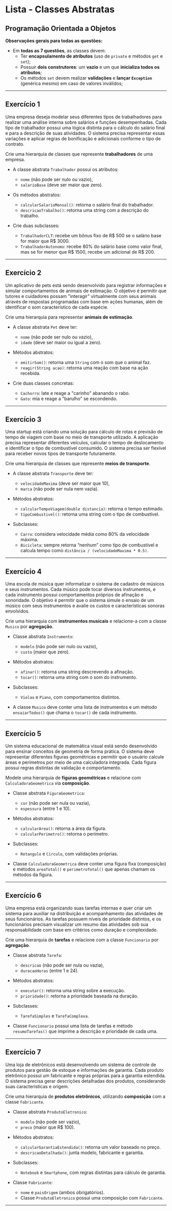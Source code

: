 # Lista - Classes Abstratas
## Programação Orientada a Objetos

**Observações gerais para todas as questões:**
- Em **todas as 7 questões**, as classes devem:
  - Ter **encapsulamento de atributos** (uso de `private` e métodos `get` e `set`);
  - Possuir **dois construtores**: um **vazio** e um que **inicializa todos os atributos**;
  - Os métodos `set` devem realizar **validações** e **lançar `Exception`** (genérica mesmo) em caso de valores inválidos;
  
---

## Exercício 1

Uma empresa deseja modelar seus diferentes tipos de trabalhadores para realizar uma análise interna sobre salários e funções desempenhadas. Cada tipo de trabalhador possui uma lógica distinta para o cálculo do salário final e para a descrição de suas atividades. O sistema precisa representar essas variações e aplicar regras de bonificação e adicionais conforme o tipo de contrato.

Crie uma hierarquia de classes que represente **trabalhadores** de uma empresa.

- A classe abstrata `Trabalhador` possui os atributos:
  - `nome` (não pode ser nulo ou vazio),
  - `salarioBase` (deve ser maior que zero).

- Os métodos abstratos:
  - `calcularSalarioMensal()`: retorna o salário final do trabalhador.
  - `descricaoTrabalho()`: retorna uma string com a descrição do trabalho.

- Crie duas subclasses:
  - `TrabalhadorCLT`: recebe um bônus fixo de R$ 500 se o salário base for maior que R$ 3000.
  - `TrabalhadorAutonomo`: recebe 80% do salário base como valor final, mas se for menor que R$ 1500, recebe um adicional de R$ 200.

---

## Exercício 2

Um aplicativo de pets está sendo desenvolvido para registrar informações e simular comportamentos de animais de estimação. O objetivo é permitir que tutores e cuidadores possam "interagir" virtualmente com seus animais através de respostas programadas com base em ações humanas, além de identificar o som característico de cada espécie.

Crie uma hierarquia para representar **animais de estimação**.

- A classe abstrata `Pet` deve ter:
  - `nome` (não pode ser nulo ou vazio),
  - `idade` (deve ser maior ou igual a zero).

- Métodos abstratos:
  - `emitirSom()`: retorna uma `String` com o som que o animal faz.
  - `reagir(String acao)`: retorna uma reação com base na ação recebida.

- Crie duas classes concretas:
  - `Cachorro`: late e reage a "carinho" abanando o rabo.
  - `Gato`: mia e reage a "barulho" se escondendo.

---

## Exercício 3

Uma startup está criando uma solução para cálculo de rotas e previsão de tempo de viagem com base no meio de transporte utilizado. A aplicação precisa representar diferentes veículos, calcular o tempo de deslocamento e identificar o tipo de combustível consumido. O sistema precisa ser flexível para receber novos tipos de transporte futuramente.

Crie uma hierarquia de classes que represente **meios de transporte**.

- A classe abstrata `Transporte` deve ter:
  - `velocidadeMaxima` (deve ser maior que 10),
  - `marca` (não pode ser nula nem vazia).

- Métodos abstratos:
  - `calcularTempoViagem(double distancia)`: retorna o tempo estimado.
  - `tipoCombustivel()`: retorna uma string com o tipo de combustível.

- Subclasses:
  - `Carro`: considera velocidade média como 80% da velocidade máxima.
  - `Bicicleta`: sempre retorna “nenhum” como tipo de combustível e calcula tempo como `distância / (velocidadeMaxima * 0.5)`.

---

## Exercício 4

Uma escola de música quer informatizar o sistema de cadastro de músicos e seus instrumentos. Cada músico pode tocar diversos instrumentos, e cada instrumento possui comportamentos próprios de afinação e sonoridade. O objetivo é permitir que o sistema simule o ensaio de um músico com seus instrumentos e avalie os custos e características sonoras envolvidos.

Crie uma hierarquia com **instrumentos musicais** e relacione-a com a classe `Musico` por **agregação**.

- Classe abstrata `Instrumento`:
  - `modelo` (não pode ser nulo ou vazio),
  - `custo` (maior que zero).

- Métodos abstratos:
  - `afinar()`: retorna uma string descrevendo a afinação.
  - `tocar()`: retorna uma string com o som do instrumento.

- Subclasses:
  - `Violao` e `Piano`, com comportamentos distintos.

- A classe `Musico` deve conter uma lista de instrumentos e um método `ensaiarTodos()` que chama o `tocar()` de cada instrumento.

---

## Exercício 5

Um sistema educacional de matemática visual está sendo desenvolvido para ensinar conceitos de geometria de forma prática. O sistema deve representar diferentes figuras geométricas e permitir que o usuário calcule áreas e perímetros por meio de uma calculadora integrada. Cada figura possui regras distintas de validação e comportamento.

Modele uma hierarquia de **figuras geométricas** e relacione com `CalculadoraGeometrica` via **composição**.

- Classe abstrata `FiguraGeometrica`:
  - `cor` (não pode ser nula ou vazia),
  - `espessura` (entre 1 e 10).

- Métodos abstratos:
  - `calcularArea()`: retorna a área da figura.
  - `calcularPerimetro()`: retorna o perímetro.

- Subclasses:
  - `Retangulo` e `Circulo`, com validações próprias.

- Classe `CalculadoraGeometrica` deve conter uma figura fixa (composição) e métodos `areaTotal()` e `perimetroTotal()` que apenas chamam os métodos da figura.

---

## Exercício 6

Uma empresa está organizando suas tarefas internas e quer criar um sistema para auxiliar na distribuição e acompanhamento das atividades de seus funcionários. As tarefas possuem níveis de prioridade distintos, e os funcionários precisam visualizar um resumo das atividades sob sua responsabilidade com base em critérios como duração e complexidade.

Crie uma hierarquia de **tarefas** e relacione com a classe `Funcionario` por **agregação**.

- Classe abstrata `Tarefa`:
  - `descricao` (não pode ser nula ou vazia),
  - `duracaoHoras` (entre 1 e 24).

- Métodos abstratos:
  - `executar()`: retorna uma string sobre a execução.
  - `prioridade()`: retorna a prioridade baseada na duração.

- Subclasses:
  - `TarefaSimples` e `TarefaComplexa`.

- Classe `Funcionario` possui uma lista de tarefas e método `resumoTarefas()` que imprime a descrição e prioridade de cada uma.

---

## Exercício 7

Uma loja de eletrônicos está desenvolvendo um sistema de controle de produtos para gestão de estoque e informações de garantia. Cada produto eletrônico possui um fabricante e regras próprias para a garantia estendida. O sistema precisa gerar descrições detalhadas dos produtos, considerando suas características e origem.

Crie uma hierarquia de **produtos eletrônicos**, utilizando **composição** com a classe `Fabricante`.

- Classe abstrata `ProdutoEletronico`:
  - `modelo` (não pode ser vazio),
  - `preco` (maior que R$ 100).

- Métodos abstratos:
  - `calcularGarantiaEstendida()`: retorna um valor baseado no preço.
  - `descricaoDetalhada()`: junta modelo, fabricante e garantia.

- Subclasses:
  - `Notebook` e `Smartphone`, com regras distintas para cálculo de garantia.

- Classe `Fabricante`:
  - `nome` e `paisOrigem` (ambos obrigatórios).
  - Classe `ProdutoEletronico` possui uma composição com `Fabricante`.

---
